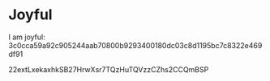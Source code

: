 # Joyful

I am joyful: 3c0cca59a92c905244aab70800b9293400180dc03c8d1195bc7c8322e469df91


22extLxekaxhkSB27HrwXsr7TQzHuTQVzzCZhs2CCQmBSP